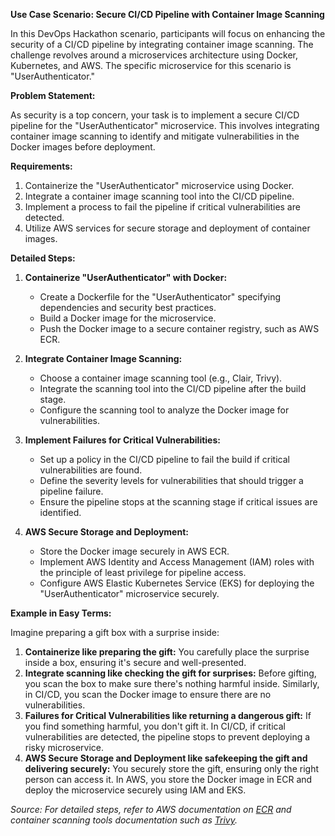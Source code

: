 **Use Case Scenario: Secure CI/CD Pipeline with Container Image Scanning**

In this DevOps Hackathon scenario, participants will focus on enhancing the security of a CI/CD pipeline by integrating container image scanning. The challenge revolves around a microservices architecture using Docker, Kubernetes, and AWS. The specific microservice for this scenario is "UserAuthenticator."

**Problem Statement:**

As security is a top concern, your task is to implement a secure CI/CD pipeline for the "UserAuthenticator" microservice. This involves integrating container image scanning to identify and mitigate vulnerabilities in the Docker images before deployment.

**Requirements:**
1. Containerize the "UserAuthenticator" microservice using Docker.
2. Integrate a container image scanning tool into the CI/CD pipeline.
3. Implement a process to fail the pipeline if critical vulnerabilities are detected.
4. Utilize AWS services for secure storage and deployment of container images.

**Detailed Steps:**

1. **Containerize "UserAuthenticator" with Docker:**
   - Create a Dockerfile for the "UserAuthenticator" specifying dependencies and security best practices.
   - Build a Docker image for the microservice.
   - Push the Docker image to a secure container registry, such as AWS ECR.

2. **Integrate Container Image Scanning:**
   - Choose a container image scanning tool (e.g., Clair, Trivy).
   - Integrate the scanning tool into the CI/CD pipeline after the build stage.
   - Configure the scanning tool to analyze the Docker image for vulnerabilities.

3. **Implement Failures for Critical Vulnerabilities:**
   - Set up a policy in the CI/CD pipeline to fail the build if critical vulnerabilities are found.
   - Define the severity levels for vulnerabilities that should trigger a pipeline failure.
   - Ensure the pipeline stops at the scanning stage if critical issues are identified.

4. **AWS Secure Storage and Deployment:**
   - Store the Docker image securely in AWS ECR.
   - Implement AWS Identity and Access Management (IAM) roles with the principle of least privilege for pipeline access.
   - Configure AWS Elastic Kubernetes Service (EKS) for deploying the "UserAuthenticator" microservice securely.

**Example in Easy Terms:**

Imagine preparing a gift box with a surprise inside:
1. **Containerize like preparing the gift:** You carefully place the surprise inside a box, ensuring it's secure and well-presented.
2. **Integrate scanning like checking the gift for surprises:** Before gifting, you scan the box to make sure there's nothing harmful inside. Similarly, in CI/CD, you scan the Docker image to ensure there are no vulnerabilities.
3. **Failures for Critical Vulnerabilities like returning a dangerous gift:** If you find something harmful, you don't gift it. In CI/CD, if critical vulnerabilities are detected, the pipeline stops to prevent deploying a risky microservice.
4. **AWS Secure Storage and Deployment like safekeeping the gift and delivering securely:** You securely store the gift, ensuring only the right person can access it. In AWS, you store the Docker image in ECR and deploy the microservice securely using IAM and EKS.


*Source: For detailed steps, refer to AWS documentation on [ECR](https://docs.aws.amazon.com/AmazonECR/latest/userguide/what-is-ecr.html) and container scanning tools documentation such as [Trivy](https://github.com/aquasecurity/trivy).*

